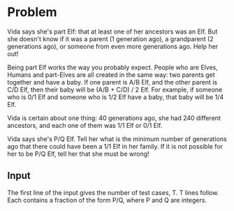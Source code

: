 # Problem

Vida says she's part Elf: that at least one of her ancestors was an Elf. But she doesn't know if it was a parent (1 generation ago), a grandparent (2 generations ago), or someone from even more generations ago. Help her out!

Being part Elf works the way you probably expect. People who are Elves, Humans and part-Elves are all created in the same way: two parents get together and have a baby. If one parent is A/B Elf, and the other parent is C/D Elf, then their baby will be (A/B + C/D) / 2 Elf. For example, if someone who is 0/1 Elf and someone who is 1/2 Elf have a baby, that baby will be 1/4 Elf.

Vida is certain about one thing: 40 generations ago, she had 240 different ancestors, and each one of them was 1/1 Elf or 0/1 Elf.

Vida says she's P/Q Elf. Tell her what is the minimum number of generations ago that there could have been a 1/1 Elf in her family. If it is not possible for her to be P/Q Elf, tell her that she must be wrong!

## Input

The first line of the input gives the number of test cases, T. T lines follow. Each contains a fraction of the form P/Q, where P and Q are integers.
